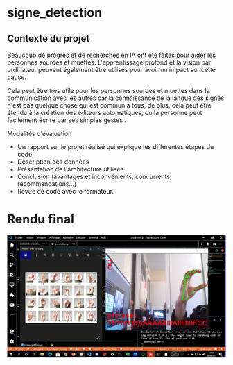 # signe_detection

## Contexte du projet
Beaucoup de progrès et de recherches en IA ont été faites pour aider les personnes sourdes et muettes. L'apprentissage profond et la vision par ordinateur peuvent également être utilisés pour avoir un impact sur cette cause.

Cela peut être très utile pour les personnes sourdes et muettes dans la communication avec les autres car la connaissance de la langue des signes n'est pas quelque chose qui est commun à tous, de plus, cela peut être étendu à la création des éditeurs automatiques, où la personne peut facilement écrire par ses simples gestes .

Modalités d'évaluation

*    Un rapport sur le projet réalisé qui explique les différentes étapes du code
*   Description des données
*    Présentation de l'architecture utilisée
*    Conclusion (avantages et inconvénients, concurrents, recommandations…)
*    Revue de code avec le formateur.




























































# Rendu final
![image](/images.png)
